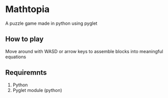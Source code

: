 # Mathtopia  
A puzzle game made in python using pyglet

## How to play  
Move around with WASD or arrow keys to assemble blocks into meaningful equations

## Requiremnts  
1) Python
2) Pyglet module (python)
